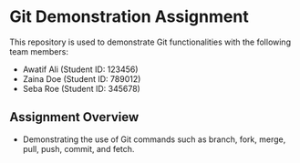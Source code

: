 # Git Demonstration Assignment
This repository is used to demonstrate Git functionalities with the following team members:

- Awatif Ali (Student ID: 123456)
- Zaina Doe (Student ID: 789012)
- Seba Roe (Student ID: 345678)

## Assignment Overview
- Demonstrating the use of Git commands such as branch, fork, merge, pull, push, commit, and fetch.
